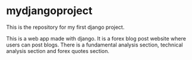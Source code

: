 # mydjangoproject
This is the repository for my first django project.

This is a web app made with django.
It is a forex blog post website where users can post blogs.
There is a fundamental analysis section, technical analysis section and forex quotes section.
